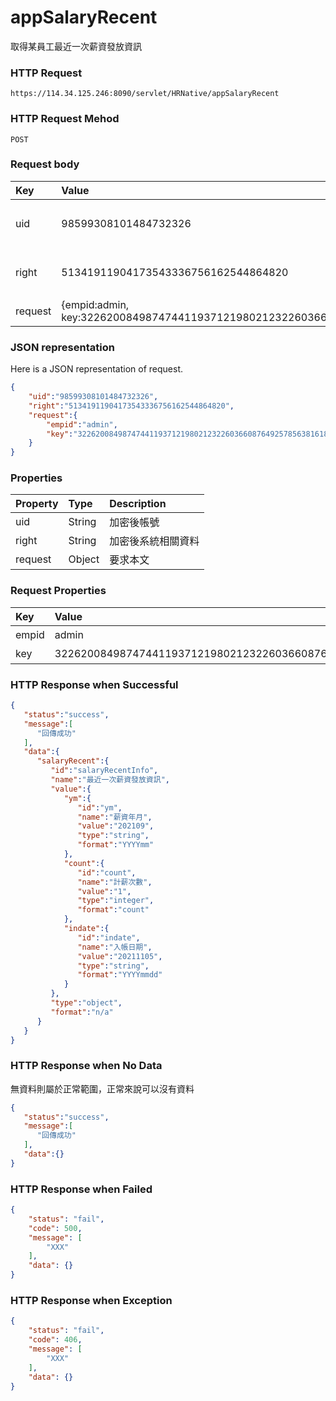 # appSalaryRecent
取得某員工最近一次薪資發放資訊

### HTTP Request
```
https://114.34.125.246:8090/servlet/HRNative/appSalaryRecent
```

### HTTP Request Mehod
```
POST
```

### Request body
| Key | Value | Type | Description |
|:----------|:-------------|:-----|:------------|
| uid | 98599308101484732326 | String | 需透過appLogin取得
| right | 51341911904173543336756162544864820 | String | 需透過appLogin取得 |
| request | {empid:admin, key:32262008498747441193712198021232260366087649257856381618231} | Object | 查詢條件

### JSON representation
Here is a JSON representation of request.
```json
{
    "uid":"98599308101484732326",
    "right":"51341911904173543336756162544864820",
    "request":{
        "empid":"admin",
        "key":"32262008498747441193712198021232260366087649257856381618231"
    }
}
```

### Properties
| Property | Type | Description |
|:---------|:-----|:------------|
| uid   | String | 加密後帳號 |
| right | String | 加密後系統相關資料 |
| request | Object | 要求本文 |

### Request Properties
| Key | Value | Type | Description | Required | Format |
|:----------|:-------------|:-----|:------------|:------------|:------------|
| empid | admin | String | 員工編號 | Y | n/a |
| key | 32262008498747441193712198021232260366087649257856381618231 | String | 通行金鑰 | Y | n/a |


### HTTP Response when Successful
```json
{
   "status":"success",
   "message":[
      "回傳成功"
   ],
   "data":{
      "salaryRecent":{
         "id":"salaryRecentInfo",
         "name":"最近一次薪資發放資訊",
         "value":{
            "ym":{
               "id":"ym",
               "name":"薪資年月",
               "value":"202109",
               "type":"string",
               "format":"YYYYmm"
            },
            "count":{
               "id":"count",
               "name":"計薪次數",
               "value":"1",
               "type":"integer",
               "format":"count"
            },
            "indate":{
               "id":"indate",
               "name":"入帳日期",
               "value":"20211105",
               "type":"string",
               "format":"YYYYmmdd"
            }
         },
         "type":"object",
         "format":"n/a"
      }
   }
}
```

### HTTP Response when No Data
無資料則屬於正常範圍，正常來說可以沒有資料
```json
{
   "status":"success",
   "message":[
      "回傳成功"
   ],
   "data":{}
}
```

### HTTP Response when Failed
```json
{
    "status": "fail",
    "code": 500,
    "message": [
        "XXX"
    ],
    "data": {}
}
```

### HTTP Response when Exception
```json
{
    "status": "fail",
    "code": 406,
    "message": [
        "XXX"
    ],
    "data": {}
}
```
